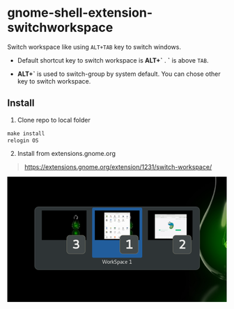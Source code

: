# gnome-shell-extension-switchworkspace

Switch workspace like using `ALT+TAB` key to switch windows.

* Default shortcut key to switch workspace is **ALT+\`** . **\`** is above `TAB`.

* **ALT+\`** is used to switch-group by system default. You can chose other key to switch workspace.

## Install

1. Clone repo to local folder

```
make install
relogin OS
```

2. Install from extensions.gnome.org

> https://extensions.gnome.org/extension/1231/switch-workspace/

![screenshot](/Screenshot.png)
